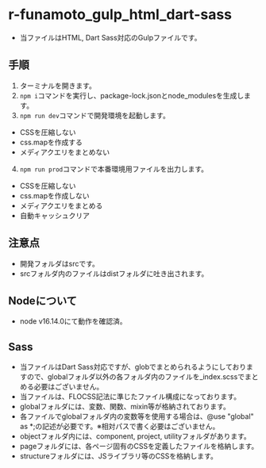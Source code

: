 # r-funamoto_gulp_html_dart-sass
* 当ファイルはHTML, Dart Sass対応のGulpファイルです。

## 手順
1. ターミナルを開きます。
2. `npm i`コマンドを実行し、package-lock.jsonとnode_modulesを生成します。
3. `npm run dev`コマンドで開発環境を起動します。
* CSSを圧縮しない
* css.mapを作成する
* メディアクエリをまとめない
4. `npm run prod`コマンドで本番環境用ファイルを出力します。
* CSSを圧縮しない
* css.mapを作成しない
* メディアクエリをまとめる
* 自動キャッシュクリア

## 注意点
* 開発フォルダはsrcです。
* srcフォルダ内のファイルはdistフォルダに吐き出されます。

## Nodeについて
* node v16.14.0にて動作を確認済。

## Sass
* 当ファイルはDart Sass対応ですが、globでまとめられるようにしておりますので、globalフォルダ以外の各フォルダ内のファイルを_index.scssでまとめる必要はございません。
* 当ファイルは、FLOCSS記法に準じたファイル構成になっております。
* globalフォルダには、変数、関数、mixin等が格納されております。
* 各ファイルでglobalフォルダ内の変数等を使用する場合は、@use "global" as *;の記述が必要です。※相対パスで書く必要はございません。
* objectフォルダ内には、component, project, utilityフォルダがあります。
* pageフォルダには、各ページ固有のCSSを定義したファイルを格納します。
* structureフォルダには、JSライブラリ等のCSSを格納します。
